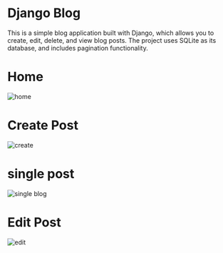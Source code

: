 # Django Blog
This is a simple blog application built with Django, which allows you to create, edit, delete, and view blog posts. The project uses SQLite as its database, and includes pagination functionality.

# Home
![home](https://user-images.githubusercontent.com/75279465/230727648-8cee2051-7dcb-426e-b28d-782d272ae129.png)
# Create Post
![create](https://user-images.githubusercontent.com/75279465/230727461-b3e5411d-88eb-4c02-88c1-fdc31afa2a45.png)
# single post
![single blog](https://user-images.githubusercontent.com/75279465/230727466-2913ce5e-8da8-4600-97e7-79821639a2c1.png)
# Edit Post
![edit](https://user-images.githubusercontent.com/75279465/230727475-e27d8e55-7237-4563-a94e-1039298364c0.png)
